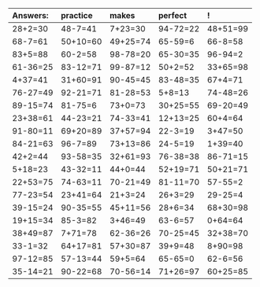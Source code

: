| Answers: | practice | makes | perfect | ! |
| :--- | :--- | :--- | :--- | :--- |
| 28+2=30 | 48-7=41 | 7+23=30 | 94-72=22 | 48+51=99 | 
| 68-7=61 | 50+10=60 | 49+25=74 | 65-59=6 | 66-8=58 | 
| 83+5=88 | 60-2=58 | 98-78=20 | 65-30=35 | 96-94=2 | 
| 61-36=25 | 83-12=71 | 99-87=12 | 50+2=52 | 33+65=98 | 
| 4+37=41 | 31+60=91 | 90-45=45 | 83-48=35 | 67+4=71 | 
| 76-27=49 | 92-21=71 | 81-28=53 | 5+8=13 | 74-48=26 | 
| 89-15=74 | 81-75=6 | 73+0=73 | 30+25=55 | 69-20=49 | 
| 23+38=61 | 44-23=21 | 74-33=41 | 12+13=25 | 60+4=64 | 
| 91-80=11 | 69+20=89 | 37+57=94 | 22-3=19 | 3+47=50 | 
| 84-21=63 | 96-7=89 | 73+13=86 | 24-5=19 | 1+39=40 | 
| 42+2=44 | 93-58=35 | 32+61=93 | 76-38=38 | 86-71=15 | 
| 5+18=23 | 43-32=11 | 44+0=44 | 52+19=71 | 50+21=71 | 
| 22+53=75 | 74-63=11 | 70-21=49 | 81-11=70 | 57-55=2 | 
| 77-23=54 | 23+41=64 | 21+3=24 | 26+3=29 | 29-25=4 | 
| 39-15=24 | 90-35=55 | 45+11=56 | 28+6=34 | 68+30=98 | 
| 19+15=34 | 85-3=82 | 3+46=49 | 63-6=57 | 0+64=64 | 
| 38+49=87 | 7+71=78 | 62-36=26 | 70-25=45 | 32+38=70 | 
| 33-1=32 | 64+17=81 | 57+30=87 | 39+9=48 | 8+90=98 | 
| 97-12=85 | 57-13=44 | 59+5=64 | 65-65=0 | 62-6=56 | 
| 35-14=21 | 90-22=68 | 70-56=14 | 71+26=97 | 60+25=85 | 
